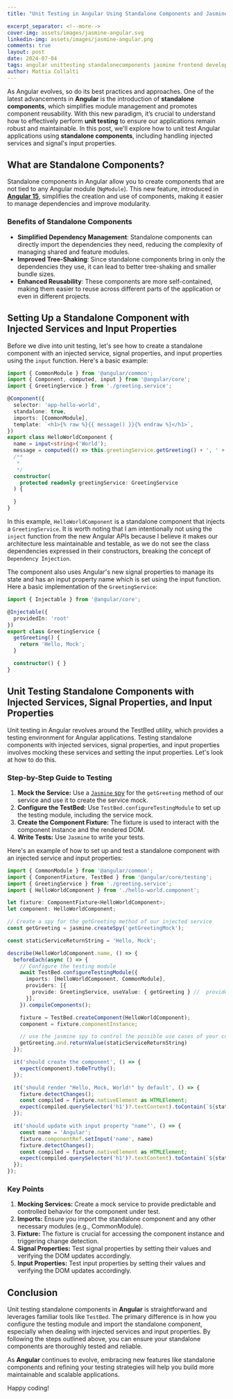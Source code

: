 ```yaml
---
title: "Unit Testing in Angular Using Standalone Components and Jasmine"

excerpt_separator: <!--more-->
cover-img: assets/images/jasmine-angular.svg
linkedin-img: assets/images/jasmine-angular.png
comments: true
layout: post
date: 2024-07-04
tags: angular unittesting standalonecomponents jasmine frontend developer
author: Mattia Collalti
---
```


As Angular evolves, so do its best practices and approaches. One of the latest advancements in **Angular** is the introduction of **standalone components**, which simplifies module management and promotes component reusability. With this new paradigm, it’s crucial to understand how to effectively perform **unit testing** to ensure our applications remain robust and maintainable. In this post, we'll explore how to unit test Angular applications using **standalone components**, including handling injected services and signal's input properties.

## What are Standalone Components?

Standalone components in Angular allow you to create components that are not tied to any Angular module (`NgModule`). This new feature, introduced in [**Angular 15**](https://v15.angular.io/guide/standalone-components), simplifies the creation and use of components, making it easier to manage dependencies and improve modularity.

### Benefits of Standalone Components

- **Simplified Dependency Management**: Standalone components can directly import the dependencies they need, reducing the complexity of managing shared and feature modules.
- **Improved Tree-Shaking**: Since standalone components bring in only the dependencies they use, it can lead to better tree-shaking and smaller bundle sizes.
- **Enhanced Reusability**: These components are more self-contained, making them easier to reuse across different parts of the application or even in different projects.

## Setting Up a Standalone Component with Injected Services and Input Properties

Before we dive into unit testing, let's see how to create a standalone component with an injected service, signal properties, and input properties using the `input` function. Here's a basic example:

```typescript
import { CommonModule } from '@angular/common';
import { Component, computed, input } from '@angular/core';
import { GreetingService } from './greeting.service';

@Component({
  selector: 'app-hello-world',
  standalone: true,
  imports: [CommonModule],
  template: `<h1>{% raw %}{{ message() }}{% endraw %}</h1>`,
})
export class HelloWorldComponent {
  name = input<string>('World');
  message = computed(() => this.greetingService.getGreeting() + ', ' + this.name() + '!');
  /**
   *
   */
  constructor(
    protected readonly greetingService: GreetingService
  ) {

  }
}

```

In this example, `HelloWorldComponent` is a standalone component that injects a `GreetingService`. It is worth noting that I am intentionally not using the `inject` function from the new Angular APIs because I believe it makes our architecture less maintainable and testable, as we do not see the class dependencies expressed in their constructors, breaking the concept of `Dependency Injection`.

The component also uses Angular's new signal properties to manage its state and has an input property name which is set using the input function. Here a basic implementation of the `GreetingService`:

```typescript
import { Injectable } from '@angular/core';

@Injectable({
  providedIn: 'root'
})
export class GreetingService {
  getGreeting() {
    return 'Hello, Mock';
  }

  constructor() { }
}
```

## Unit Testing Standalone Components with Injected Services, Signal Properties, and Input Properties

Unit testing in Angular revolves around the TestBed utility, which provides a testing environment for Angular applications. Testing standalone components with injected services, signal properties, and input properties involves mocking these services and setting the input properties. Let's look at how to do this.

### Step-by-Step Guide to Testing

1. **Mock the Service:** Use a [`Jasmine` spy](https://jasmine.github.io/api/edge/jasmine.html#.createSpy) for the `getGreeting` method of our service and use it to create the service mock.
2. **Configure the TestBed:** Use `TestBed.configureTestingModule` to set up the testing module, including the service mock.
3. **Create the Component Fixture:** The fixture is used to interact with the component instance and the rendered DOM.
4. **Write Tests:** Use `Jasmine` to write your tests.

Here's an example of how to set up and test a standalone component with an injected service and input properties:

```typescript
import { CommonModule } from '@angular/common';
import { ComponentFixture, TestBed } from '@angular/core/testing';
import { GreetingService } from './greeting.service';
import { HelloWorldComponent } from './hello-world.component';

let fixture: ComponentFixture<HelloWorldComponent>;
let component: HelloWorldComponent;

// Create a spy for the getGreeting method of our injected service
const getGreeting = jasmine.createSpy('getGreetingMock');

const staticServiceReturnString = 'Hello, Mock';

describe(HelloWorldComponent.name, () => {
  beforeEach(async () => {
    // Configure the testing module
    await TestBed.configureTestingModule({
      imports: [HelloWorldComponent, CommonModule],
      providers: [{
        provide: GreetingService, useValue: { getGreeting } //  provide a mock for our injected service
      }],
    }).compileComponents();

    fixture = TestBed.createComponent(HelloWorldComponent);
    component = fixture.componentInstance;

    // use the jasmine spy to control the possible use cases of your code
    getGreeting.and.returnValue(staticServiceReturnString)
  });

  it('should create the component', () => {
    expect(component).toBeTruthy();
  });

  it('should render "Hello, Mock, World!" by default', () => {
    fixture.detectChanges();
    const compiled = fixture.nativeElement as HTMLElement;
    expect(compiled.querySelector('h1')?.textContent).toContain(`${staticServiceReturnString}, ${component.name()}!`);
  });

  it('should update with input property "name"', () => {
    const name = 'Angular';
    fixture.componentRef.setInput('name', name)
    fixture.detectChanges();
    const compiled = fixture.nativeElement as HTMLElement;
    expect(compiled.querySelector('h1')?.textContent).toContain(`${staticServiceReturnString}, ${name}!`);
  });
});
```

### Key Points

1. **Mocking Services:** Create a mock service to provide predictable and controlled behavior for the component under test.
1. **Imports:** Ensure you import the standalone component and any other necessary modules (e.g., CommonModule).
1. **Fixture:** The fixture is crucial for accessing the component instance and triggering change detection.
1. **Signal Properties:** Test signal properties by setting their values and verifying the DOM updates accordingly.
1. **Input Properties:** Test input properties by setting their values and verifying the DOM updates accordingly.

## Conclusion

Unit testing standalone components in **Angular** is straightforward and leverages familiar tools like `TestBed`. The primary difference is in how you configure the testing module and import the standalone component, especially when dealing with injected services and input properties. By following the steps outlined above, you can ensure your standalone components are thoroughly tested and reliable.

As **Angular** continues to evolve, embracing new features like standalone components and refining your testing strategies will help you build more maintainable and scalable applications.

Happy coding!
